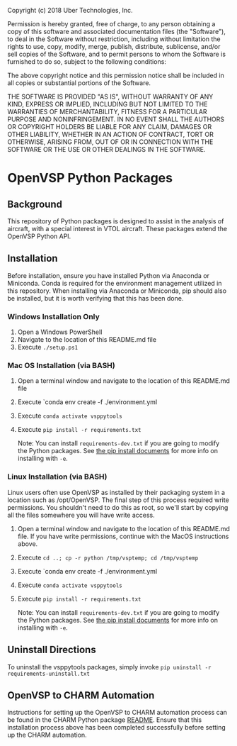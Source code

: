 Copyright (c) 2018 Uber Technologies, Inc.

Permission is hereby granted, free of charge, to any person obtaining a copy
of this software and associated documentation files (the "Software"), to deal
in the Software without restriction, including without limitation the rights
to use, copy, modify, merge, publish, distribute, sublicense, and/or sell
copies of the Software, and to permit persons to whom the Software is
furnished to do so, subject to the following conditions:

The above copyright notice and this permission notice shall be included in
all copies or substantial portions of the Software.

THE SOFTWARE IS PROVIDED "AS IS", WITHOUT WARRANTY OF ANY KIND, EXPRESS OR
IMPLIED, INCLUDING BUT NOT LIMITED TO THE WARRANTIES OF MERCHANTABILITY,
FITNESS FOR A PARTICULAR PURPOSE AND NONINFRINGEMENT. IN NO EVENT SHALL THE
AUTHORS OR COPYRIGHT HOLDERS BE LIABLE FOR ANY CLAIM, DAMAGES OR OTHER
LIABILITY, WHETHER IN AN ACTION OF CONTRACT, TORT OR OTHERWISE, ARISING FROM,
OUT OF OR IN CONNECTION WITH THE SOFTWARE OR THE USE OR OTHER DEALINGS IN
THE SOFTWARE.

# OpenVSP Python Packages

## Background

This repository of Python packages is designed to assist in the analysis of
aircraft, with a special interest in VTOL aircraft.  These packages extend the
OpenVSP Python API.

## Installation

Before installation, ensure you have installed Python via Anaconda or
Miniconda.  Conda is required for the environment management utilized in this
repository.  When installing via Anaconda or Miniconda, pip should also be
installed, but it is worth verifying that this has been done.

### Windows Installation Only

1. Open a Windows PowerShell
2. Navigate to the location of this README.md file
3. Execute `./setup.ps1`

### Mac OS Installation (via BASH)

1. Open a terminal window and navigate to the location of this README.md file
2. Execute `conda env create -f ./environment.yml
3. Execute `conda activate vsppytools`
4. Execute `pip install -r requirements.txt`

   Note: You can install `requirements-dev.txt` if you are going to modify the Python packages. See [the pip install documents](https://pip.pypa.io/en/stable/cli/pip_install/#cmdoption-e) for more info on installing with `-e`.

### Linux Installation (via BASH)

Linux users often use OpenVSP as installed by their packaging system in a
location such as /opt/OpenVSP.  The final step of this process required write
permissions.  You shouldn't need to do this as root, so we'll start by copying
all the files somewhere you will have write access.

1. Open a terminal window and navigate to the location of this README.md file.  If you have write permissions, continue with the MacOS instructions above.
2. Execute `cd ..; cp -r python /tmp/vsptemp; cd /tmp/vsptemp`
3. Execute `conda env create -f ./environment.yml
4. Execute `conda activate vsppytools`
5. Execute `pip install -r requirements.txt`

   Note: You can install `requirements-dev.txt` if you are going to modify the Python packages. See [the pip install documents](https://pip.pypa.io/en/stable/cli/pip_install/#cmdoption-e) for more info on installing with `-e`.

## Uninstall Directions

To uninstall the vsppytools packages, simply invoke `pip uninstall -r
requirements-uninstall.txt`

## OpenVSP to CHARM Automation

Instructions for setting up the OpenVSP to CHARM automation process can be found
in the CHARM Python package [README](./CHARM/README.md).  Ensure that this
installation process above has been completed successfully before setting up the
CHARM automation.
